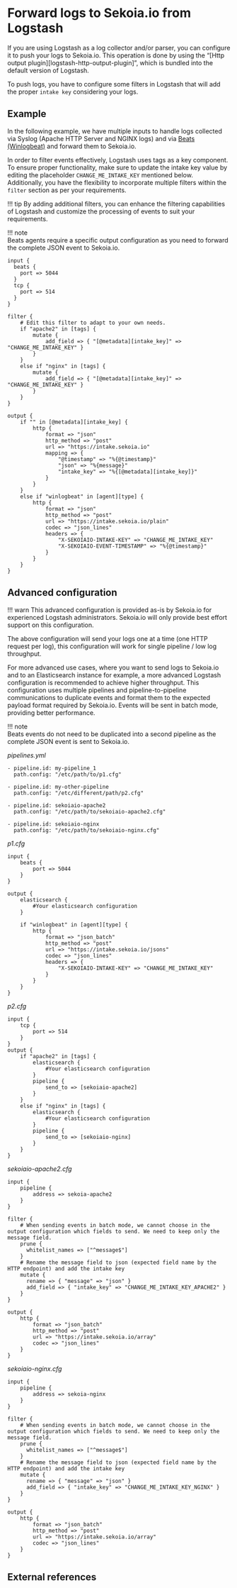 # Forward logs to Sekoia.io from Logstash

If you are using Logstash as a log collector and/or parser, you can configure it to push your logs to Sekoia.io. This operation is done by using the “[Http output plugin][logstash-http-output-plugin]”, which is bundled into the default version of Logstash.

To push logs, you have to configure some filters in Logstash that will add the proper `intake key` considering your logs.

## Example

In the following example, we have multiple inputs to handle logs collected via Syslog (Apache HTTP Server and NGINX logs) and via [Beats (Winlogbeat)](../integrations/endpoint/winlogbeat.md) and forward them to Sekoia.io. 

In order to filter events effectively, Logstash uses tags as a key component. To ensure proper functionality, make sure to update the intake key value by editing the placeholder `CHANGE_ME_INTAKE_KEY` mentioned below. Additionally, you have the flexibility to incorporate multiple filters within the `filter` section as per your requirements.

!!! tip 
    By adding additional filters, you can enhance the filtering capabilities of Logstash and customize the processing of events to suit your requirements.

!!! note    
    Beats agents require a specific output configuration as you need to forward the complete JSON event to Sekoia.io.

```
input {
  beats {
    port => 5044
  }
  tcp {
    port => 514
  }
}

filter {
    # Edit this filter to adapt to your own needs.
    if "apache2" in [tags] {
        mutate {
            add_field => { "[@metadata][intake_key]" => "CHANGE_ME_INTAKE_KEY" }
        }
    }
    else if "nginx" in [tags] {
        mutate {
            add_field => { "[@metadata][intake_key]" => "CHANGE_ME_INTAKE_KEY" }
        }
    }
}

output {
    if "" in [@metadata][intake_key] {
        http {
            format => "json"
            http_method => "post"
            url => "https://intake.sekoia.io"
            mapping => {
                "@timestamp" => "%{@timestamp}"
                "json" => "%{message}"
                "intake_key" => "%{[@metadata][intake_key]}"
            }
        }
    }
    else if "winlogbeat" in [agent][type] {
        http {
            format => "json"
            http_method => "post"
            url => "https://intake.sekoia.io/plain"
            codec => "json_lines"
            headers => {
                "X-SEKOIAIO-INTAKE-KEY" => "CHANGE_ME_INTAKE_KEY"
                "X-SEKOIAIO-EVENT-TIMESTAMP" => "%{@timestamp}"
            }
        }
    }
}
```

## Advanced configuration

!!! warn
    This advanced configuration is provided as-is by Sekoia.io for experienced Logstash administrators. Sekoia.io will only provide best effort support on this configuration.

The above configuration will send your logs one at a time (one HTTP request per log), this configuration will work for single pipeline / low log throughput.

For more advanced use cases, where you want to send logs to Sekoia.io and to an Elasticsearch instance for example, a more advanced Logstash configuration is recommended to achieve higher throughput. This configuration uses multiple pipelines and pipeline-to-pipeline communications to duplicate events and format them to the expected payload format required by Sekoia.io. Events will be sent in batch mode, providing better performance.

!!! note    
    Beats events do not need to be duplicated into a second pipeline as the complete JSON event is sent to Sekoia.io.

*pipelines.yml*
```
- pipeline.id: my-pipeline_1
  path.config: "/etc/path/to/p1.cfg"

- pipeline.id: my-other-pipeline
  path.config: "/etc/different/path/p2.cfg"

- pipeline.id: sekoiaio-apache2
  path.config: "/etc/path/to/sekoiaio-apache2.cfg"

- pipeline.id: sekoiaio-nginx
  path.config: "/etc/path/to/sekoiaio-nginx.cfg"
```

*p1.cfg*
```
input {
    beats {
        port => 5044
    }
}

output {
    elasticsearch {
        #Your elasticsearch configuration
    }

    if "winlogbeat" in [agent][type] {
        http {
            format => "json_batch"
            http_method => "post"
            url => "https://intake.sekoia.io/jsons"
            codec => "json_lines"
            headers => {
                "X-SEKOIAIO-INTAKE-KEY" => "CHANGE_ME_INTAKE_KEY"
            }
        }
    }
}
```

*p2.cfg*
```
input {
    tcp {
        port => 514
    }
}
output {
    if "apache2" in [tags] {
        elasticsearch {
            #Your elasticsearch configuration
        }
        pipeline {
            send_to => [sekoiaio-apache2]
        }
    }
    else if "nginx" in [tags] {
        elasticsearch {
            #Your elasticsearch configuration
        }
        pipeline {
            send_to => [sekoiaio-nginx]
        }
    }
}
```

*sekoiaio-apache2.cfg*
```
input {
    pipeline {
        address => sekoia-apache2
    }
}

filter {
    # When sending events in batch mode, we cannot choose in the output configuration which fields to send. We need to keep only the message field.
    prune {
      whitelist_names => ["^message$"]
    }
    # Rename the message field to json (expected field name by the HTTP endpoint) and add the intake key
    mutate {
      rename => { "message" => "json" }
      add_field => { "intake_key" => "CHANGE_ME_INTAKE_KEY_APACHE2" }
    }
}

output {
    http {
        format => "json_batch"
        http_method => "post"
        url => "https://intake.sekoia.io/array"
        codec => "json_lines"
    }
}
```

*sekoiaio-nginx.cfg*
```
input {
    pipeline {
        address => sekoia-nginx
    }
}

filter {
    # When sending events in batch mode, we cannot choose in the output configuration which fields to send. We need to keep only the message field.
    prune {
      whitelist_names => ["^message$"]
    }
    # Rename the message field to json (expected field name by the HTTP endpoint) and add the intake key
    mutate {
      rename => { "message" => "json" }
      add_field => { "intake_key" => "CHANGE_ME_INTAKE_KEY_NGINX" }
    }
}

output {
    http {
        format => "json_batch"
        http_method => "post"
        url => "https://intake.sekoia.io/array"
        codec => "json_lines"
    }
}
```

## External references

[logstash HTTP output plugin]: https://www.elastic.co/guide/en/logstash/current/plugins-outputs-http.html
[Logstash Multiple Pipelines]: https://www.elastic.co/guide/en/logstash/current/multiple-pipelines.html
[Logstash Pipeline-to-pipeline communication]: https://www.elastic.co/guide/en/logstash/current/pipeline-to-pipeline.html
